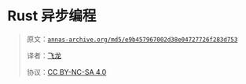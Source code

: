 # Rust 异步编程

> 原文：[`annas-archive.org/md5/e9b457967002d38e04727726f283d753`](https://annas-archive.org/md5/e9b457967002d38e04727726f283d753)
> 
> 译者：[飞龙](https://github.com/wizardforcel)
> 
> 协议：[CC BY-NC-SA 4.0](http://creativecommons.org/licenses/by-nc-sa/4.0/)